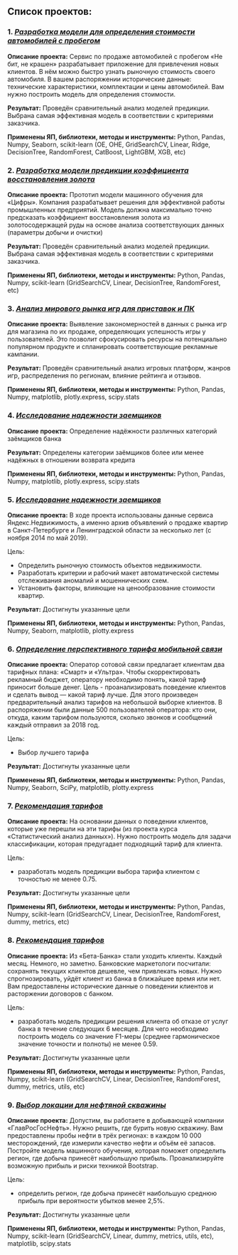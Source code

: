 ## Список проектов:

### 1. [*Разработка модели для определения стоимости автомобилей с пробегом*](https://github.com/olegumnov44/DataScience/tree/master/001%20auto_price_prediction)
**Описание проекта:**
Сервис по продаже автомобилей с пробегом «Не бит, не крашен» разрабатывает приложение для привлечения новых клиентов. В нём можно быстро узнать рыночную стоимость своего автомобиля. В вашем распоряжении исторические данные: технические характеристики, комплектации и цены автомобилей. Вам нужно построить модель для определения стоимости. 

**Результат:**
Проведён сравнительный анализ моделей предикции. Выбрана самая эффективная модель в соответствии с критериями заказчика.

**Применены ЯП, библиотеки, методы и инструменты:**
Python, Pandas, Numpy, Seaborn, scikit-learn (OE, OHE, GridSearchCV, Linear, Ridge, DecisionTree, RandomForest, CatBoost, LightGBM, XGB, etc)

### 2. [*Разработка модели предикции коэффициента восстановления золота*](https://github.com/olegumnov44/DataScience/tree/master/002%20gold_recovery)
**Описание проекта:**
Прототип модели машинного обучения для «Цифры». Компания разрабатывает решения для эффективной работы промышленных предприятий.
Модель должна максимально точно предсказать коэффициент восстановления золота из золотосодержащей руды на основе анализа соответствующих данных (параметры добычи и очистки)

**Результат:**
Проведён сравнительный анализ моделей предикции. Выбрана самая эффективная модель в соответствии с критериями заказчика.

**Применены ЯП, библиотеки, методы и инструменты:**
Python, Pandas, Numpy, scikit-learn (GridSearchCV, Linear, DecisionTree, RandomForest, etc)

### 3. [*Анализ мирового рынка игр для приставок и ПК*](https://github.com/olegumnov44/DataScience/tree/master/003%20world_market_games)
**Описание проекта:**
Выявление закономерностей в данных с рынка игр для магазина по их продаже, определяющих успешность игры у пользователей. Это позволит сфокусировать ресурсы на потенциально популярном продукте и спланировать соответствующие рекламные кампании.

**Результат:**
Проведён сравнительный анализ игровых платформ, жанров игр, распределения по регионам, влияние рейтинга и отзывов.

**Применены ЯП, библиотеки, методы и инструменты:**
Python, Pandas, Numpy, matplotlib, plotly.express, scipy.stats

### 4. [*Исследование надежности заемщиков*](https://github.com/olegumnov44/DataScience/tree/master/004%20credit_scoring)
**Описание проекта:**
Определение надёжности различных категорий заёмщиков банка

**Результат:**
Определены категории заёмщиков более или менее надёжных в отношении возврата кредита

**Применены ЯП, библиотеки, методы и инструменты:**
Python, Pandas, Numpy, matplotlib, plotly.express, scipy.stats

### 5. [*Исследование надежности заемщиков*](https://github.com/olegumnov44/DataScience/tree/master/005%20immovables_market_research)
**Описание проекта:**
В ходе проекта использованы данные сервиса Яндекс.Недвижимость, а именно архив объявлений о продаже квартир в Санкт-Петербурге и Ленинградской области за несколько лет (с ноября 2014 по май 2019). 

Цель:
- Определить рыночную стоимость объектов недвижимости.
- Разработать критерии и рабочий макет автоматической системы отслеживания аномалий и мошеннических схем.
- Установить факторы, влияющие на ценообразование стоимости квартир.

**Результат:**
Достигнуты указанные цели

**Применены ЯП, библиотеки, методы и инструменты:**
Python, Pandas, Numpy, Seaborn, matplotlib, plotty.express

### 6. [*Определение перспективного тарифа мобильной связи*](https://github.com/olegumnov44/DataScience/tree/master/006%20tariff_mobile)
**Описание проекта:**
Оператор сотовой связи предлагает клиентам два тарифных плана: «Смарт» и «Ультра». Чтобы скорректировать рекламный бюджет, оператору необходимо понять, какой тариф приносит больше денег. Цель - проанализировать поведение клиентов и сделать вывод — какой тариф лучше. Для этого произведен предварительный анализ тарифов на небольшой выборке клиентов. В распоряжении были данные 500 пользователей оператора: кто они, откуда, каким тарифом пользуются, сколько звонков и сообщений каждый отправил за 2018 год.

Цель:
- Выбор лучшего тарифа

**Результат:**
Достигнуты указанные цели

**Применены ЯП, библиотеки, методы и инструменты:**
Python, Pandas, Numpy, Seaborn, SciPy, matplotlib, plotty.express

### 7. [*Рекомендация тарифов*](https://github.com/olegumnov44/DataScience/tree/master/007%20tariff_mobile_predict)
**Описание проекта:**
На основании данных о поведении клиентов, которые уже перешли на эти тарифы (из проекта курса «Статистический анализ данных»). Нужно построить модель для задачи классификации, которая предугадает подходящий тариф для клиента.

Цель:
- разработать модель предикции выбора тарифа клиентом с точностью не менее 0.75.

**Результат:**
Достигнуты указанные цели

**Применены ЯП, библиотеки, методы и инструменты:**
Python, Pandas, Numpy, scikit-learn (GridSearchCV, Linear, DecisionTree, RandomForest, dummy, metrics, etc)

### 8. [*Рекомендация тарифов*](https://github.com/olegumnov44/DataScience/tree/master/008%20clients_bank_loss)
**Описание проекта:**
Из «Бета-Банка» стали уходить клиенты. Каждый месяц. Немного, но заметно. Банковские маркетологи посчитали: сохранять текущих клиентов дешевле, чем привлекать новых.
Нужно спрогнозировать, уйдёт клиент из банка в ближайшее время или нет. Вам предоставлены исторические данные о поведении клиентов и расторжении договоров с банком.

Цель:
- разработать модель предикции решения клиента об отказе от услуг банка в течение следующих 6 месяцев. Для чего необходимо построить модель со значение F1-меры (среднее гармоническое значение точности и полноты) не менее 0.59.

**Результат:**
Достигнуты указанные цели

**Применены ЯП, библиотеки, методы и инструменты:**
Python, Pandas, Numpy, scikit-learn (GridSearchCV, Linear, DecisionTree, RandomForest, dummy, metrics, utils, etc)

### 9. [*Выбор локации для нефтяной скважины*](https://github.com/olegumnov44/DataScience/tree/master/009%20find_location_hell)
**Описание проекта:**
Допустим, вы работаете в добывающей компании «ГлавРосГосНефть». Нужно решить, где бурить новую скважину.
Вам предоставлены пробы нефти в трёх регионах: в каждом 10 000 месторождений, где измерили качество нефти и объём её запасов. Постройте модель машинного обучения, которая поможет определить регион, где добыча принесёт наибольшую прибыль. Проанализируйте возможную прибыль и риски техникой Bootstrap.

Цель:
- определить регион, где добыча принесёт наибольшую среднюю прибыль при вероятности убытков менее 2,5%.

**Результат:**
Достигнуты указанные цели

**Применены ЯП, библиотеки, методы и инструменты:**
Python, Pandas, Numpy, scikit-learn (GridSearchCV, Linear, dummy, metrics, utils, etc), matplotlib, scipy.stats
